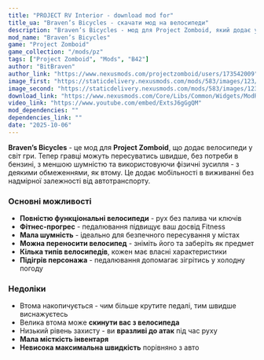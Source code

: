 ```yaml
---
title: "PROJECT RV Interior - download mod for"
title_ua: "Braven’s Bicycles - скачати мод на велосипеди"
description: "Braven’s Bicycles - мод для Project Zomboid, який додає у гру функціональні велосипеди. Рухайтесь швидше без шуму, не потребуючи палива чи ключів"
mod_name: "Braven’s Bicycles"
game: "Project Zomboid"
game_collection: "/mods/pz"
tags: ["Project Zomboid", "Mods", "B42"]
author: "BitBraven"
author_link: "https://www.nexusmods.com/projectzomboid/users/173542009"
image_first: "https://staticdelivery.nexusmods.com/mods/583/images/123/123-1703156981-298256249.png"
image_second: "https://staticdelivery.nexusmods.com/mods/583/images/123/123-1686973330-1994452887.png"
download_link: "https://www.nexusmods.com/Core/Libs/Common/Widgets/ModRequirementsPopUp?id=262&game_id=583"
video_link: "https://www.youtube.com/embed/ExtsJ6gGgQM"
mod_dependencies: ""
dependencies_link: ""
date: "2025-10-06"
---
```


**Braven’s Bicycles** - це мод для **Project Zomboid**, що додає велосипеди у світ гри. Тепер гравці можуть пересуватись швидше, без потреби в бензині, з меншою шумністю та використовуючи фізичні зусилля - з деякими обмеженнями, як втому. Це додає мобільності в виживанні без надмірної залежності від автотранспорту.

### Основні можливості

- **Повністю функціональні велосипеди** - рух без палива чи ключів
- **Фітнес-прогрес** - педалювання підвищує ваш досвід Fitness
- **Мала шумність** - ідеально для безпечного пересування у містах
- **Можна переносити велосипед** - зніміть його та заберіть як предмет
- **Кілька типів велосипедів**, кожен має власні характеристики
- **Підігрів персонажа** - педалювання допомагає зігрітись у холодну погоду

### Недоліки

- Втома накопичується - чим більше крутите педалі, тим швидше виснажуєтесь
- Велика втома може **скинути вас з велосипеда**
- Низький рівень захисту - ви **вразливі до атак** під час руху
- **Мала місткість інвентаря**
- **Невисока максимальна швидкість** порівняно з авто